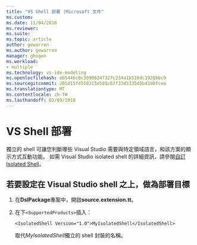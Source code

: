 ```yaml
---
title: "VS Shell 部署 |Microsoft 文件"
ms.custom: 
ms.date: 11/04/2016
ms.reviewer: 
ms.suite: 
ms.topic: article
author: gewarren
ms.author: gewarren
manager: ghogen
ms.workload:
- multiple
ms.technology: vs-ide-modeling
ms.openlocfilehash: eb5446c8c3090624f327c234a1b518dc1928b6c9
ms.sourcegitcommit: 205d15f4558315e585c67f33d5335d5b41d0fcea
ms.translationtype: MT
ms.contentlocale: zh-TW
ms.lasthandoff: 02/09/2018
---
```

# <a name="vs-shell-deployment"></a>VS Shell 部署

獨立的 shell 可讓您判斷哪些 Visual Studio 需要與特定領域語言，和該方案的顯示方式互動功能。 如需 Visual Studio isolated shell 的詳細資訊，請參閱[自訂 Isolated Shell](../extensibility/customizing-the-isolated-shell.md)。

## <a name="to-set-a-visual-studio-shell-as-the-deployment-target"></a>若要設定在 Visual Studio shell 之上，做為部署目標
  
1.  在**DslPackage**專案中，開啟**source.extension.tt**。  
  
2.  在下`<SupportedProducts>`插入：  
  
    ```  
    <IsolatedShell Version="1.0">MyIsolatedShell</IsolatedShell>  
    ```  
  
     取代*MyIsolatedShell*獨立的 shell 封裝的名稱。